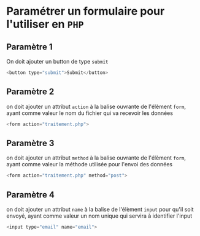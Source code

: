 # Paramétrer un formulaire pour l'utiliser en `PHP`

## Paramètre 1
On doit ajouter un button de type `submit`
```php
<button type="submit">Submit</button>
```

## Paramètre 2
on doit ajouter un attribut `action` à la balise ouvrante de l'élèment `form`, ayant comme valeur le nom du fichier qui va recevoir les données
```php
<form action="traitement.php">
```

## Paramètre 3
on doit ajouter un attribut `method` à la balise ouvrante de l'élèment `form`, ayant comme valeur la méthode utilisée pour l'envoi des données
```php
<form action="traitement.php" method="post">
```

## Paramètre 4
on doit ajouter un attribut `name` à la balise de l'élèment `input` pour qu'il soit envoyé, ayant comme valeur un nom unique qui servira à identifier l'input
```php
<input type="email" name="email">
```
